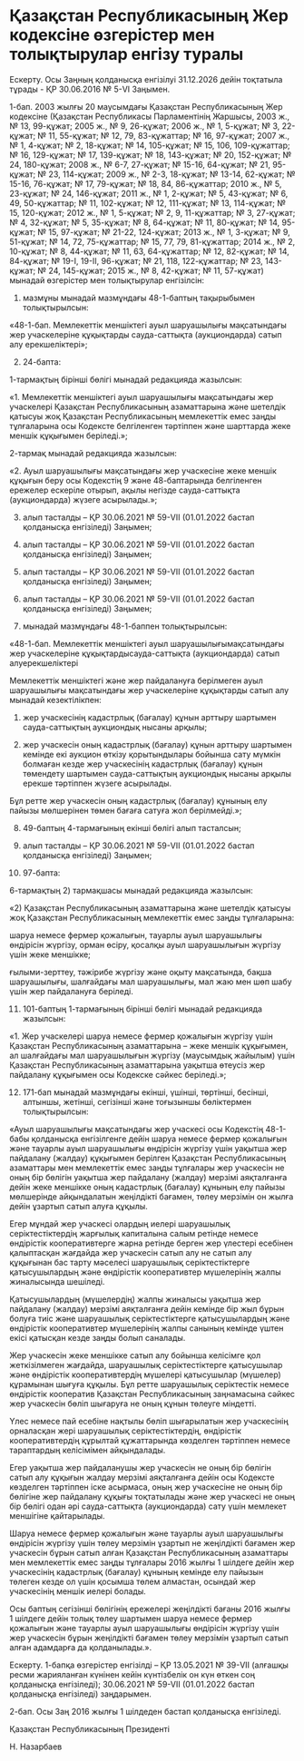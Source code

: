 # Қазақстан Республикасының Жер кодексіне өзгерістер мен толықтырулар енгізу туралы

Ескерту. Осы Заңның қолданысқа енгізілуі 31.12.2026 дейін тоқтатыла тұрады - ҚР 30.06.2016 № 5-VI Заңымен.

1-бап. 2003 жылғы 20 маусымдағы Қазақстан Республикасының Жер кодексіне (Қазақстан Республикасы Парламентінің Жаршысы, 2003 ж., № 13, 99-құжат; 2005 ж., № 9, 26-құжат; 2006 ж., № 1, 5-құжат; № 3, 22-құжат; № 11, 55-құжат; № 12, 79, 83-құжаттар; № 16, 97-құжат; 2007 ж., № 1, 4-құжат; № 2, 18-құжат; № 14, 105-құжат; № 15, 106, 109-құжаттар; № 16, 129-құжат; № 17, 139-құжат; № 18, 143-құжат; № 20, 152-құжат; № 24, 180-құжат; 2008 ж., № 6-7, 27-құжат; № 15-16, 64-құжат; № 21, 95-құжат; № 23, 114-құжат; 2009 ж., № 2-3, 18-құжат; № 13-14, 62-құжат; № 15-16, 76-құжат; № 17, 79-құжат; № 18, 84, 86-құжаттар; 2010 ж., № 5, 23-құжат; № 24, 146-құжат; 2011 ж., № 1, 2-құжат; № 5, 43-құжат; № 6, 49, 50-құжаттар; № 11, 102-құжат; № 12, 111-құжат; № 13, 114-құжат; № 15, 120-құжат; 2012 ж., № 1, 5-құжат; № 2, 9, 11-құжаттар; № 3, 27-құжат; № 4, 32-құжат; № 5, 35-құжат; № 8, 64-құжат; № 11, 80-құжат; № 14, 95-құжат; № 15, 97-құжат; № 21-22, 124-құжат; 2013 ж., № 1, 3-құжат; № 9, 51-құжат; № 14, 72, 75-құжаттар; № 15, 77, 79, 81-құжаттар; 2014 ж., № 2, 10-құжат; № 8, 44-құжат; № 11, 63, 64-құжаттар; № 12, 82-құжат; № 14, 84-құжат; № 19-І, 19-ІІ, 96-құжат; № 21, 118, 122-құжаттар; № 23, 143-құжат; № 24, 145-құжат; 2015 ж., № 8, 42-құжат; № 11, 57-құжат) мынадай өзгерістер мен толықтырулар енгізілсін:

1) мазмұны мынадай мазмұндағы 48-1-баптың тақырыбымен толықтырылсын:

«48-1-бап. Мемлекеттік меншіктегі ауыл шаруашылығы мақсатындағы жер учаскелеріне құқықтарды сауда-саттықта (аукциондарда) сатып алу ерекшеліктері»;

2) 24-бапта:

1-тармақтың бірінші бөлігі мынадай редакцияда жазылсын:

«1. Мемлекеттік меншіктегі ауыл шаруашылығы мақсатындағы жер учаскелері Қазақстан Республикасының азаматтарына және шетелдік қатысуы жоқ Қазақстан Республикасының мемлекеттік емес заңды тұлғаларына осы Кодексте белгіленген тәртіппен және шарттарда жеке меншік құқығымен беріледі.»;

2-тармақ мынадай редакцияда жазылсын:

«2. Ауыл шаруашылығы мақсатындағы жер учаскесіне жеке меншік құқығын беру осы Кодекстің 9 және 48-баптарында белгіленген ережелер ескеріле отырып, ақылы негізде сауда-саттықта (аукциондарда) жүзеге асырылады.»;

3) алып тасталды – ҚР 30.06.2021 № 59-VII (01.01.2022 бастап қолданысқа енгізіледі) Заңымен;

4) алып тасталды – ҚР 30.06.2021 № 59-VII (01.01.2022 бастап қолданысқа енгізіледі) Заңымен;

5) алып тасталды – ҚР 30.06.2021 № 59-VII (01.01.2022 бастап қолданысқа енгізіледі) Заңымен;

6) алып тасталды – ҚР 30.06.2021 № 59-VII (01.01.2022 бастап қолданысқа енгізіледі) Заңымен;

7) мынадай мазмұндағы 48-1-баппен толықтырылсын:

«48-1-бап. Мемлекеттiк меншiктегi ауыл шаруашылығымақсатындағы жер учаскелеріне құқықтардысауда-саттықта (аукциондарда) сатып алуерекшеліктері

Мемлекеттік меншіктегі және жер пайдалануға берілмеген ауыл шаруашылығы мақсатындағы жер учаскелеріне құқықтарды сатып алу мынадай кезектілікпен:

1) жер учаскесінің кадастрлық (бағалау) құнын арттыру шартымен сауда-саттықтың аукциондық нысаны арқылы;

2) жер учаскесін оның кадастрлық (бағалау) құнын арттыру шартымен кемінде екі аукцион өткізу қорытындылары бойынша сату мүмкін болмаған кезде жер учаскесінің кадастрлық (бағалау) құнын төмендету шартымен сауда-саттықтың аукциондық нысаны арқылы ерекше тәртіппен жүзеге асырылады.

Бұл ретте жер учаскесін оның кадастрлық (бағалау) құнының елу пайызы мөлшерінен төмен бағаға сатуға жол берілмейді.»;

8) 49-баптың 4-тармағының екінші бөлігі алып тасталсын;

9) алып тасталды – ҚР 30.06.2021 № 59-VII (01.01.2022 бастап қолданысқа енгізіледі) Заңымен;

10) 97-бапта:

6-тармақтың 2) тармақшасы мынадай редакцияда жазылсын:

«2) Қазақстан Республикасының азаматтарына және шетелдік қатысуы жоқ Қазақстан Республикасының мемлекеттік емес заңды тұлғаларына:

шаруа немесе фермер қожалығын, тауарлы ауыл шаруашылығы өндiрiсiн жүргізу, орман өсiру, қосалқы ауыл шаруашылығын жүргiзу үшiн жеке меншiкке;

ғылыми-зерттеу, тәжiрибе жүргiзу және оқыту мақсатында, бақша шаруашылығы, шалғайдағы мал шаруашылығы, мал жаю мен шөп шабу үшiн жер пайдалануға беріледі.

11) 101-баптың 1-тармағының бірінші бөлігі мынадай редакцияда жазылсын:

«1. Жер учаскелерi шаруа немесе фермер қожалығын жүргiзу үшiн Қазақстан Республикасының азаматтарына – жеке меншiк құқығымен, ал шалғайдағы мал шаруашылығын жүргiзу (маусымдық жайылым) үшiн Қазақстан Республикасының азаматтарына уақытша өтеусiз жер пайдалану құқығымен осы Кодекске сәйкес берiледi.»;

12) 171-бап мынадай мазмұндағы екінші, үшінші, төртінші, бесінші, алтыншы, жетінші, сегізінші және тоғызыншы бөліктермен толықтырылсын:

«Ауыл шаруашылығы мақсатындағы жер учаскесі осы Кодекстің 48-1-бабы қолданысқа енгізілгенге дейін шаруа немесе фермер қожалығын және тауарлы ауыл шаруашылығы өндірісін жүргiзу үшiн уақытша жер пайдалану (жалдау) құқығымен берілген Қазақстан Республикасының азаматтары мен мемлекеттік емес заңды тұлғалары жер учаскесін не оның бір бөлігін уақытша жер пайдалану (жалдау) мерзімі аяқталғанға дейін жеке меншiкке оның кадастрлық (бағалау) құнының елу пайызы мөлшерінде айқындалатын жеңiлдiктi бағамен, төлеу мерзiмiн он жылға дейін ұзартып сатып алуға құқылы.

Егер мұндай жер учаскесі олардың иелері шаруашылық серіктестіктердің жарғылық капиталына салым ретінде немесе өндірістік кооперативтерге жарна ретінде берген жер үлестері есебінен қалыптасқан жағдайда жер учаскесін сатып алу не сатып алу құқығынан бас тарту мәселесі шаруашылық серіктестіктерге қатысушылардың және өндірістік кооперативтер мүшелерінің жалпы жиналысында шешіледі.

Қатысушылардың (мүшелердің) жалпы жиналысы уақытша жер пайдалану (жалдау) мерзімі аяқталғанға дейін кемінде бір жыл бұрын болуға тиіс және шаруашылық серіктестіктерге қатысушылардың және өндірістік кооперативтер мүшелерінің жалпы санының кемінде үштен екісі қатысқан кезде заңды болып саналады.

Жер учаскесін жеке меншікке сатып алу бойынша келісімге қол жеткізілмеген жағдайда, шаруашылық серіктестіктерге қатысушылар және өндірістік кооперативтердің мүшелері қатысушылар (мүшелер) құрамынан шығуға құқылы. Бұл ретте шаруашылық серіктестік немесе өндірістік кооператив Қазақстан Республикасының заңнамасына сәйкес жер учаскесін бөліп шығаруға не оның құнын төлеуге міндетті.

Үлес немесе пай есебіне нақтылы бөлiп шығарылатын жер учаскесінің орналасқан жері шаруашылық серіктестіктердің, өндірістік кооперативтердің құрылтай құжаттарында көзделген тәртіппен немесе тараптардың келісімімен айқындалады.

Егер уақытша жер пайдаланушы жер учаскесін не оның бір бөлігін сатып алу құқығын жалдау мерзімі аяқталғанға дейін осы Кодексте көзделген тәртіппен іске асырмаса, оның жер учаскесіне не оның бір бөлігіне жер пайдалану құқығы тоқтатылады және жер учаскесі не оның бір бөлігі одан әрі сауда-саттықта (аукциондарда) сату үшін мемлекет меншігіне қайтарылады.

Шаруа немесе фермер қожалығын және тауарлы ауыл шаруашылығы өндірісін жүргiзу үшiн төлеу мерзімін ұзартып не жеңілдікті бағамен жер учаскесін бұрын сатып алған Қазақстан Республикасының азаматтары мен мемлекеттік емес заңды тұлғалары 2016 жылғы 1 шілдеге дейін жер учаскесінің кадастрлық (бағалау) құнының кемінде елу пайызын төлеген кезде ол үшін қосымша төлем алмастан, осындай жер учаскесінің меншік иелері болады.

Осы баптың сегізінші бөлігінің ережелері жеңілдікті бағаны 2016 жылғы 1 шілдеге дейін толық төлеу шартымен шаруа немесе фермер қожалығын және тауарлы ауыл шаруашылығы өндірісін жүргiзу үшiн жер учаскесін бұрын жеңілдікті бағамен төлеу мерзімін ұзартып сатып алған адамдарға да қолданылады.».

Ескерту. 1-бапқа өзгерістер енгізілді – ҚР 13.05.2021 № 39-VII (алғашқы ресми жарияланған күнінен кейін күнтізбелік он күн өткен соң қолданысқа енгізіледі); 30.06.2021 № 59-VII (01.01.2022 бастап қолданысқа енгізіледі) заңдарымен.

2-бап. Осы Заң 2016 жылғы 1 шілдеден бастап қолданысқа енгізіледі.

Қазақстан Республикасының Президенті

Н. Назарбаев

